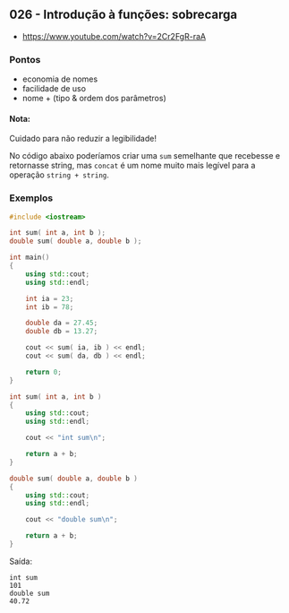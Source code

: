 ## 026 - Introdução à funções: sobrecarga

- https://www.youtube.com/watch?v=2Cr2FgR-raA

### Pontos

- economia de nomes
- facilidade de uso
- nome + (tipo & ordem dos parâmetros)

#### Nota:

Cuidado para não reduzir a legibilidade!

No código abaixo poderíamos criar uma `sum` semelhante que recebesse e retornasse string,
mas `concat` é um nome muito mais legível para a operação `string + string`.

### Exemplos

```cpp
#include <iostream>

int sum( int a, int b );
double sum( double a, double b );

int main()
{
    using std::cout;
    using std::endl;

    int ia = 23;
    int ib = 78;

    double da = 27.45;
    double db = 13.27;

    cout << sum( ia, ib ) << endl;
    cout << sum( da, db ) << endl;

    return 0;
}

int sum( int a, int b )
{
    using std::cout;
    using std::endl;

    cout << "int sum\n";

    return a + b;
}

double sum( double a, double b )
{
    using std::cout;
    using std::endl;

    cout << "double sum\n";

    return a + b;
}
```

Saída:

```
int sum
101
double sum
40.72
```
